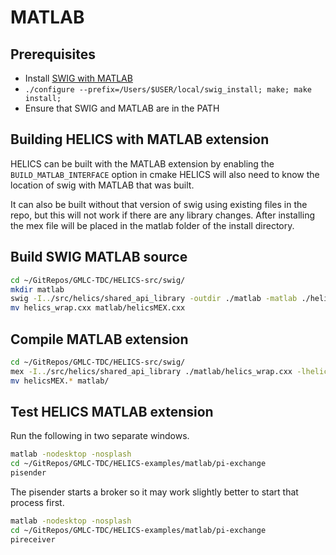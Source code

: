 # MATLAB

## Prerequisites

- Install [SWIG with MATLAB](https://github.com/jaeandersson/swig/)
- `./configure --prefix=/Users/$USER/local/swig_install; make; make install;`
- Ensure that SWIG and MATLAB are in the PATH

## Building HELICS with MATLAB extension

HELICS can be built with the MATLAB extension by enabling the `BUILD_MATLAB_INTERFACE` option in cmake
HELICS will also need to know the location of swig with MATLAB that was built.

It can also be built without that version of swig using existing files in the repo, but this will not work if there are any library changes.
After installing the mex file will be placed in the matlab folder of the install directory.

## Build SWIG MATLAB source

```bash
cd ~/GitRepos/GMLC-TDC/HELICS-src/swig/
mkdir matlab
swig -I../src/helics/shared_api_library -outdir ./matlab -matlab ./helicsMATLAB.i
mv helics_wrap.cxx matlab/helicsMEX.cxx
```

## Compile MATLAB extension

```bash
cd ~/GitRepos/GMLC-TDC/HELICS-src/swig/
mex -I../src/helics/shared_api_library ./matlab/helics_wrap.cxx -lhelicsSharedLib -L/path/to/helics_install/lib/helics/
mv helicsMEX.* matlab/
```

## Test HELICS MATLAB extension

Run the following in two separate windows.
```bash
matlab -nodesktop -nosplash
cd ~/GitRepos/GMLC-TDC/HELICS-examples/matlab/pi-exchange
pisender
```
The pisender starts a broker so it may work slightly better to start that process first.

```bash
matlab -nodesktop -nosplash
cd ~/GitRepos/GMLC-TDC/HELICS-examples/matlab/pi-exchange
pireceiver
```




